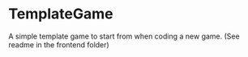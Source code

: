 # TemplateGame

A simple template game to start from when coding a new game.  (See readme in the frontend folder)

